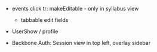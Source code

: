 * events click tr: makeEditable - only in syllabus view
  * tabbable edit fields


* UserShow / profile
* Backbone Auth: Session view in top left, overlay sidebar

